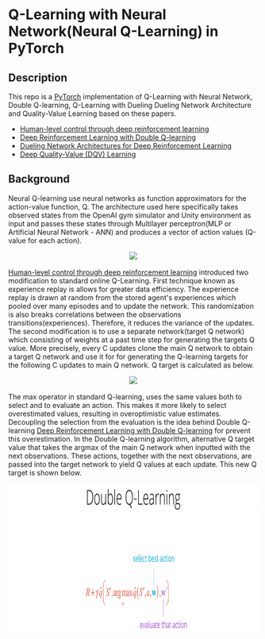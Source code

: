 # Q-Learning with Neural Network(Neural Q-Learning) in PyTorch


## Description
This repo is a [PyTorch](https://www.pytorch.org/) implementation of Q-Learning with Neural Network, Double Q-learning, Q-Learning with Dueling Dueling Network Architecture and Quality-Value Learning based on these papers.

- [Human-level control through deep reinforcement learning](http://www.nature.com/nature/journal/v518/n7540/full/nature14236.html)
- [Deep Reinforcement Learning with Double Q-learning](https://arxiv.org/abs/1509.06461)
- [Dueling Network Architectures for Deep Reinforcement Learning](https://arxiv.org/abs/1511.06581)
- [Deep Quality-Value (DQV) Learning](https://arxiv.org/abs/1810.00368)

## Background
Neural Q-learning use neural networks as function approximators for the action-value function, Q. The architecture used here specifically takes observed states from the OpenAI gym simulator and Unity environment as input and passes these states through Multilayer perceptron(MLP or Artificial Neural Network - ANN) and produces a vector of action values (Q-value for each action).

<p align="center">
    <img src="Content/q_network.bmp" height="300px">
</p>

[Human-level control through deep reinforcement learning](http://www.nature.com/nature/journal/v518/n7540/full/nature14236.html) introduced two modification to standard online Q-Learning. First technique known as experience replay is allows for greater data efficiency. The experience replay is drawn at random from the stored agent's experiences which pooled over many episodes and to update the network. This randomization is also breaks correlations between the observations transitions(experiences). Therefore, it reduces the variance of the updates.
The second modification is to use a separate network(target Q network) which consisting of weights at a past time step for generating the targets Q value. More precisely, every C updates clone the main Q network to obtain a target Q network and use it for for generating the Q-learning targets for the following C updates to main Q network. Q target is calculated as below.

<p align="center">
    <img src="Content/q_network.bmp" height="300px">
</p>

The max operator in standard Q-learning, uses the same values both to select and to evaluate an action. This makes it more likely to select overestimated values, resulting in overoptimistic value estimates. Decoupling the selection from the evaluation is the idea behind Double Q-learning [Deep Reinforcement Learning with Double Q-learning](https://arxiv.org/abs/1509.06461) for prevent this overestimation. In the Double Q-learning algorithm, alternative Q target value that takes the argmax of the main Q network when inputted with the next observations. These actions, together with the next observations, are passed into the target network to yield Q values at each update. This new Q target is shown below.

<p align="center">
    <img src="Content/double_q_learning.png" height="300px">
</p>

